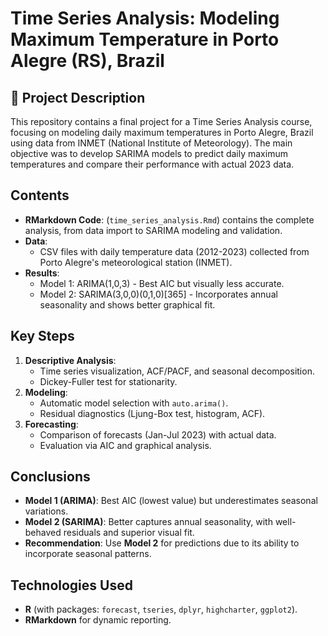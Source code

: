 # Time Series Analysis: Modeling Maximum Temperature in Porto Alegre (RS), Brazil

## 📌 Project Description
This repository contains a final project for a Time Series Analysis course, focusing on modeling daily maximum temperatures in Porto Alegre, Brazil using data from INMET (National Institute of Meteorology). The main objective was to develop SARIMA models to predict daily maximum temperatures and compare their performance with actual 2023 data.

## Contents
- **RMarkdown Code**: (`time_series_analysis.Rmd`) contains the complete analysis, from data import to SARIMA modeling and validation.
- **Data**:
  - CSV files with daily temperature data (2012-2023) collected from Porto Alegre's meteorological station (INMET).
- **Results**:
  - Model 1: ARIMA(1,0,3) - Best AIC but visually less accurate.
  - Model 2: SARIMA(3,0,0)(0,1,0)[365] - Incorporates annual seasonality and shows better graphical fit.

## Key Steps
1. **Descriptive Analysis**:
   - Time series visualization, ACF/PACF, and seasonal decomposition.
   - Dickey-Fuller test for stationarity.
2. **Modeling**:
   - Automatic model selection with `auto.arima()`.
   - Residual diagnostics (Ljung-Box test, histogram, ACF).
3. **Forecasting**:
   - Comparison of forecasts (Jan-Jul 2023) with actual data.
   - Evaluation via AIC and graphical analysis.

## Conclusions
- **Model 1 (ARIMA)**: Best AIC (lowest value) but underestimates seasonal variations.
- **Model 2 (SARIMA)**: Better captures annual seasonality, with well-behaved residuals and superior visual fit.
- **Recommendation**: Use **Model 2** for predictions due to its ability to incorporate seasonal patterns.

## Technologies Used
- **R** (with packages: `forecast`, `tseries`, `dplyr`, `highcharter`, `ggplot2`).
- **RMarkdown** for dynamic reporting.
